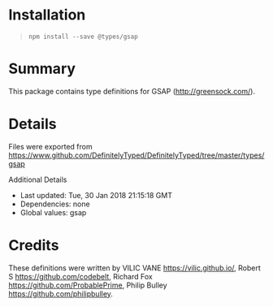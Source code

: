 # Installation
> `npm install --save @types/gsap`

# Summary
This package contains type definitions for GSAP (http://greensock.com/).

# Details
Files were exported from https://www.github.com/DefinitelyTyped/DefinitelyTyped/tree/master/types/gsap

Additional Details
 * Last updated: Tue, 30 Jan 2018 21:15:18 GMT
 * Dependencies: none
 * Global values: gsap

# Credits
These definitions were written by VILIC VANE <https://vilic.github.io/>, Robert S <https://github.com/codebelt>, Richard Fox <https://github.com/ProbablePrime>, Philip Bulley <https://github.com/philipbulley>.
